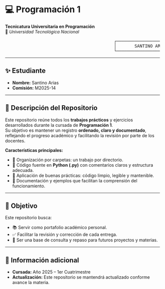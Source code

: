 # 💻 Programación 1  
**Tecnicatura Universitaria en Programación**  
📍 *Universidad Tecnológica Nacional*

<pre>
                                          ┌───────────────────────────┐
                                          │       SANTINO ARIAS       │
                                          └───────────────────────────┘
</pre>

---

## ✨ Estudiante
- **Nombre:** Santino Arias  
- **Comisión:** M2025-14  

---

## 📂 Descripción del Repositorio
Este repositorio reúne todos los **trabajos prácticos** y ejercicios desarrollados durante la cursada de **Programación 1**.  
Su objetivo es mantener un registro **ordenado, claro y documentado**, reflejando el progreso académico y facilitando la revisión por parte de los docentes.

**Características principales:**
- 📁 Organización por carpetas: un trabajo por directorio.  
- 🐍 Código fuente en **Python (.py)** con comentarios claros y estructura adecuada.  
- 🧹 Aplicación de buenas prácticas: código limpio, legible y mantenible.  
- 📑 Documentación y ejemplos que facilitan la comprensión del funcionamiento.  

---

## 🎯 Objetivo
Este repositorio busca:  
- 📚 Servir como portafolio académico personal.  
- ✅ Facilitar la revisión y corrección de cada entrega.  
- 🔄 Ser una base de consulta y repaso para futuros proyectos y materias.  

---

## 📅 Información adicional
- **Cursada:** Año 2025 – 1er Cuatrimestre  
- **Actualización:** Este repositorio se mantendrá actualizado conforme avance la materia.
